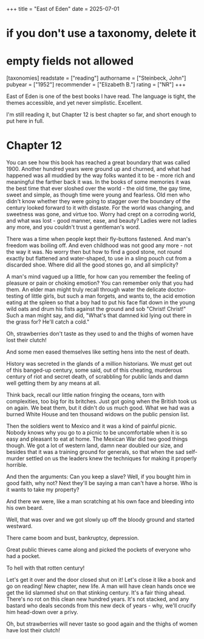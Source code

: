 +++
title = "East of Eden"
date = 2025-07-01
# if you don't use a taxonomy, delete it
# empty fields not allowed
[taxonomies]
  readstate = ["reading"]
  authorname = ["Steinbeck, John"]
  pubyear = ["1952"]
  recommender = ["Elizabeth B."]
  rating = ["NR"]
+++

East of Eden is one of the best books I have read. The language is tight, the themes accessible, and yet never simplistic. Excellent.

I'm still reading it, but Chapter 12 is best chapter so far, and short enough to put here in full.

# Chapter 12
You can see how this book has reached a great boundary that was called 1900. Another hundred years were ground up and churned, and what had happened was all muddied by the way folks wanted it to be - more rich and meaningful the farther back it was. In the books of some memories it was the best time that ever sloshed over the world - the old time, the gay time, sweet and simple, as though time were young and fearless. Old men who didn't know whether they were going to stagger over the boundary of the century looked forward to it with distaste. For the world was changing, and sweetness was gone, and virtue too. Worry had crept on a corroding world, and what was lost - good manner, ease, and beauty? Ladies were not ladies any more, and you couldn't trust a gentleman's word.

There was a time when people kept their fly-buttons fastened. And man's freedom was boiling off. And even childhood was not good any more - not the way it was. No worry then but how to find a good stone, not round exactly but flattened and water-shaped, to use in a sling pouch cut from a discarded shoe. Where did all the good stones go, and all simplicity?

A man's mind vagued up a little, for how can you remember the feeling of pleasure or pain or choking emotion? You can remember only that you had them. An elder man might truly recall through water the delicate doctor-testing of little girls, but such a man forgets, and wants to, the acid emotion eating at the spleen so that a boy had to put his face flat down in the young wild oats and drum his fists against the ground and sob "Christ! Christ!" Such a man might say, and did, "What's that damned kid lying out there in the grass for? He'll catch a cold."

Oh, strawberries don't taste as they used to and the thighs of women have lost their clutch!

And some men eased themselves like setting hens into the nest of death.

History was secreted in the glands of a million historians. We must get out of this banged-up century, some said, out of this cheating, murderous century of riot and secret death, of scrabbling for public lands and damn well getting them by any means at all.

Think back, recall our little nation fringing the oceans, torn with complexities, too big for its britches. Just got going when the British took us on again. We beat them, but it didn't do us much good. What we had was a burned White House and ten thousand widows on the public pension list.

Then the soldiers went to Mexico and it was a kind of painful picnic. Nobody knows why you go to a picnic to be uncomfortable when it is so easy and pleasant to eat at home. The Mexican War did two good things though. We got a lot of western land, damn near doubled our size, and besides that it was a training ground for generals, so that when the sad self-murder settled on us the leaders knew the techniques for making it properly horrible.

And then the arguments:
Can you keep a slave?
Well, if you bought him in good faith, why not?
Next they'll be saying a man can't have a horse. Who is it wants to take my property?

And there we were, like a man scratching at his own face and bleeding into his own beard.

Well, that was over and we got slowly up off the bloody ground and started westward.

There came boom and bust, bankruptcy, depression.

Great public thieves came along and picked the pockets of everyone who had a pocket.

To hell with that rotten century!

Let's get it over and the door closed shut on it! Let's close it like a book and go on reading! New chapter, new life. A man will have clean hands once we get the lid slammed shut on that stinking century. It's a fair thing ahead. There's no rot on this clean new hundred years. It's not stacked, and any bastard who deals seconds from this new deck of years - why, we'll crucify him head-down over a privy.

Oh, but strawberries will never taste so good again and the thighs of women have lost their clutch!
